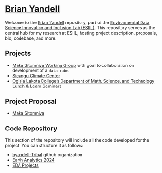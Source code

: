 # [Brian Yandell](https://byandell.github.io)

Welcome to the [Brian Yandell](https://byandell.github.io/ESIIL) repository, part of the [Environmental Data Science Innovation and Inclusion Lab (ESIIL)](https://github.com/CU-ESIIL/). This repository serves as the central hub for my research at ESIIL, hosting project description, proposals, bio, codebase, and more.

## Projects

- [Maka Sitomniya Working Group](https://github.com/byandell/geospatial/blob/main/maka_sitomniya.md) with goal to
collaboration on development of a `data cube`.
- [Sicangu Climate Center](https://sicangudata.org/)
- [Oglala Lakota College’s Department of Math, Science, and Technology Lunch & Learn Seminars](https://www.olc.edu/current-students/degree-programs-areas-of-study/math-science-tech/)

## Project Proposal

- [Maka Sitomniya](https://cu-esiil.github.io/Maka-Sitomniya/)

## Code Repository

This section of the repository will include all the code developed for the project. You can structure it as follows:

- [byandell-Tribal](https://github.com/byandell-Tribal) github organization
- [Earth Analytics 2024](https://github.com/byandell-Tribal/EarthAnalytics_2024)
- [EDA Projects](EarthDataAnalytics/)
